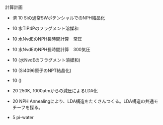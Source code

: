 計算計画

*  済 10 Siの通常SWポテンシャルでのNPH結晶化
*  10 水TIP4Pのフラグメント溶媒和
*  10 水NvdEのNPH長時間計算　常圧
*  10 水NvdEのNPH長時間計算　300気圧
*  10 (水NvdEのフラグメント溶媒和)
*  10 (Si4096原子のNPT結晶化)
*  10 ()
*  20 250K, 1000atmからの減圧によるLDA化


*  20 NPH Annealingにより、LDA構造をたくさんつくる。LDA構造の共通モチーフを探る。
*  5 pi-water
